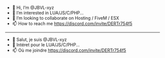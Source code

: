 - 👋 Hi, I’m @JBVL-xyz
- 👀 I’m interested in LUA/JS/C/PHP...
- 💞️ I’m looking to collaborate on Hosting / FiveM / ESX
- 📫 How to reach me https://discord.com/invite/DERTr754f5

--------------------------------------------------------------

- 👋 Salut, je suis @JBVL-xyz
- 👀 Intéret pour le LUA/JS/C/PHP...
- 📫 Où me joindre https://discord.com/invite/DERTr754f5

<!---
JBVL-xyz/JBVL-xyz is a ✨ special ✨ repository because its `README.md` (this file) appears on your GitHub profile.
You can click the Preview link to take a look at your changes.
--->
